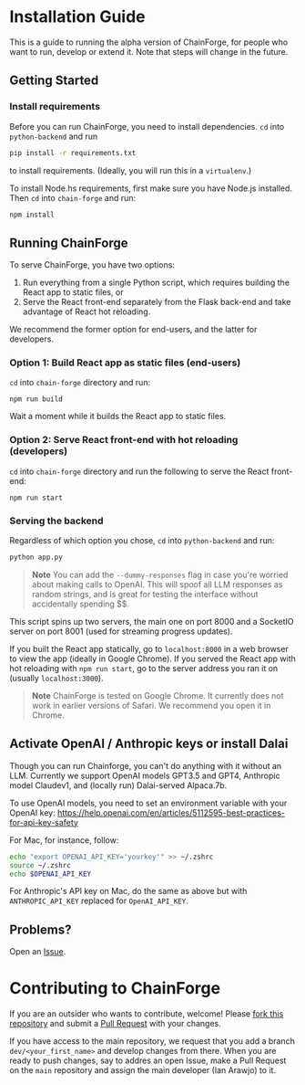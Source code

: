 # Installation Guide

This is a guide to running the alpha version of ChainForge, for people who want to run, develop or extend it. 
Note that steps will change in the future.

## Getting Started
### Install requirements
Before you can run ChainForge, you need to install dependencies. `cd` into `python-backend` and run

```bash
pip install -r requirements.txt
```

to install requirements. (Ideally, you will run this in a `virtualenv`.)

To install Node.hs requirements, first make sure you have Node.js installed. Then `cd` into `chain-forge` and run:

```bash
npm install
```

## Running ChainForge

To serve ChainForge, you have two options:
 1. Run everything from a single Python script, which requires building the React app to static files, or 
 2. Serve the React front-end separately from the Flask back-end and take advantage of React hot reloading. 

We recommend the former option for end-users, and the latter for developers.

### Option 1: Build React app as static files (end-users)

`cd` into `chain-forge` directory and run:

```
npm run build
```

Wait a moment while it builds the React app to static files. 

### Option 2: Serve React front-end with hot reloading (developers)

`cd` into `chain-forge` directory and run the following to serve the React front-end:

```
npm run start
```

### Serving the backend

Regardless of which option you chose, `cd` into `python-backend` and run:

```bash
python app.py 
```

> **Note**
> You can add the `--dummy-responses` flag in case you're worried about making calls to OpenAI. This will spoof all LLM responses as random strings, and is great for testing the interface without accidentally spending $$.

This script spins up two servers, the main one on port 8000 and a SocketIO server on port 8001 (used for streaming progress updates).

If you built the React app statically, go to `localhost:8000` in a web browser to view the app (ideally in Google Chrome). 
If you served the React app with hot reloading with `npm run start`, go to the server address you ran it on (usually `localhost:3000`).

> **Note**
> ChainForge is tested on Google Chrome. It currently does not work in earlier versions of Safari. We recommend you open it in Chrome.

## Activate OpenAI / Anthropic keys or install Dalai

Though you can run Chainforge, you can't do anything with it without an LLM.
Currently we support OpenAI models GPT3.5 and GPT4, Anthropic model Claudev1, and (locally run) Dalai-served Alpaca.7b.

To use OpenAI models, you need to set an environment variable with your OpenAI key:
https://help.openai.com/en/articles/5112595-best-practices-for-api-key-safety

For Mac, for instance, follow:

```bash
echo "export OPENAI_API_KEY='yourkey'" >> ~/.zshrc
source ~/.zshrc
echo $OPENAI_API_KEY
```

For Anthropic's API key on Mac, do the same as above but with `ANTHROPIC_API_KEY` replaced for `OpenAI_API_KEY`. 

## Problems?

Open an [Issue](https://github.com/ianarawjo/ChainForge/issues).

# Contributing to ChainForge

If you are an outsider who wants to contribute, welcome! Please [fork this repository](https://docs.github.com/en/pull-requests/collaborating-with-pull-requests/proposing-changes-to-your-work-with-pull-requests/creating-a-pull-request-from-a-fork) and submit a [Pull Request](https://github.com/ianarawjo/ChainForge/pulls) with your changes.

If you have access to the main repository, we request that you add a branch `dev/<your_first_name>` and develop changes from there. When you are ready to push changes, say to addres an open Issue, make a Pull Request on the `main` repository and assign the main developer (Ian Arawjo) to it.
